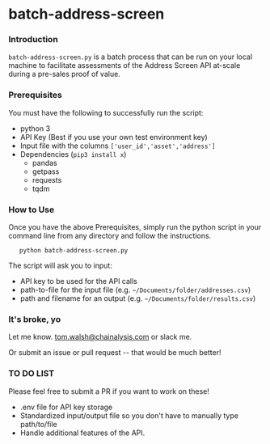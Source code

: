 # batch-address-screen

### Introduction

`batch-address-screen.py` is a batch process that can be run on your local machine to facilitate assessments of the Address Screen API at-scale during a pre-sales proof of value.

### Prerequisites

You must have the following to successfully run the script:

- python 3
- API Key (Best if you use your own test environment key)
- Input file with the columns `['user_id','asset','address']`
- Dependencies (`pip3 install x`)
  - pandas
  - getpass
  - requests
  - tqdm

### How to Use

Once you have the above Prerequisites, simply run the python script in your command line from any directory and follow the instructions.

       python batch-address-screen.py

The script will ask you to input:

- API key to be used for the API calls
- path-to-file for the input file (e.g. `~/Documents/folder/addresses.csv`)
- path and filename for an output (e.g. `~/Documents/folder/results.csv`)

### It's broke, yo

Let me know. tom.walsh@chainalysis.com or slack me.

Or submit an issue or pull request -- that would be much better!

### TO DO LIST

Please feel free to submit a PR if you want to work on these!

- .env file for API key storage
- Standardized input/output file so you don't have to manually type path/to/file
- Handle additional features of the API.
